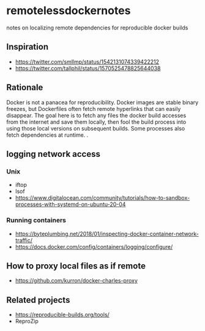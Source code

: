 # remotelessdockernotes
notes on localizing remote dependencies for reproducible docker builds

## Inspiration
- https://twitter.com/smllmp/status/1542131074339422212 
- https://twitter.com/tallphil/status/1570525478825644038

## Rationale
Docker is not a panacea for reproducibility. Docker images are stable binary freezes, but Dockerfiles often fetch remote hyperlinks that can easily disappear. The goal here is to fetch any files the docker build accesses from the internet and save them locally, then fool the build process into using those local versions on subsequent builds. Some processes also fetch dependencies at runtime.
.
## logging network access
### Unix
- iftop
- lsof
- https://www.digitalocean.com/community/tutorials/how-to-sandbox-processes-with-systemd-on-ubuntu-20-04

### Running containers
- https://byteplumbing.net/2018/01/inspecting-docker-container-network-traffic/
- https://docs.docker.com/config/containers/logging/configure/

## How to proxy local files as if remote
- https://github.com/kurron/docker-charles-proxy

## Related projects
- https://reproducible-builds.org/tools/
- ReproZip

